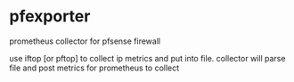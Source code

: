 # pfexporter

prometheus collector for pfsense firewall

use iftop [or pftop] to collect ip metrics and put into file. collector will parse file and post metrics for prometheus to collect
